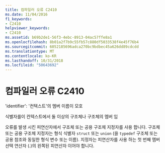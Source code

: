 ```yaml
---
title: 컴파일러 오류 C2410
ms.date: 11/04/2016
f1_keywords:
- C2410
helpviewer_keywords:
- C2410
ms.assetid: b69b2de1-56f3-4ebc-8913-04ac57ffe8a1
ms.openlocfilehash: 8b01a2f7b9c55fb57c880df5033538f4e45f76b4
ms.sourcegitcommit: 6052185696adca270bc9bdbec45a626dd89cdcdd
ms.translationtype: MT
ms.contentlocale: ko-KR
ms.lasthandoff: 10/31/2018
ms.locfileid: "50643692"
---
```

# <a name="compiler-error-c2410"></a>컴파일러 오류 C2410

'identifier': '컨텍스트'의 멤버 이름이 모호

식별자를이 컨텍스트에서 둘 이상의 구조체나 구조체의 멤버 임

오류를 발생 시킨 피연산자에서 구조체 또는 공용 구조체 지정자를 사용 합니다. 구조체 또는 공용 구조체 지정자는 형식 식별자 `struct` 또는 `union` (을 `typedef` 구조체 또는 공용 참조와 동일한 형식 변수 또는 이름). 지정자는 피연산자를 사용 하는 첫 번째 멤버 선택 연산자 (.)의 왼쪽된 피연산자 이어야 합니다.